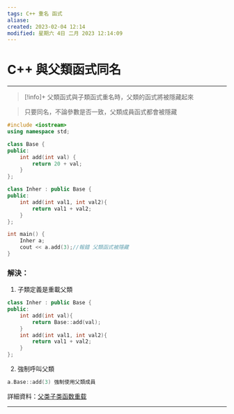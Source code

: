 ```yaml
---
tags: C++ 重名 函式
aliase: 
created: 2023-02-04 12:14
modified: 星期六 4日 二月 2023 12:14:09
---
```


# C++ 與父類函式同名
***
>[!info]+
>父類函式與子類函式重名時，父類的函式將被隱藏起來

>只要同名，不論參數是否一致，父類成員函式都會被隱藏
```cpp
#include <iostream>
using namespace std;

class Base {
public:
    int add(int val) {
        return 20 + val;
    }
};

class Inher : public Base {
public:
    int add(int val1, int val2){
        return val1 + val2;
    }
};

int main() {
    Inher a;
    cout << a.add(3);//報錯 父類函式被隱藏
}
```

### 解決：

1. 子類定義是重載父類
```cpp
class Inher : public Base {
public:
	int add(int val){
		return Base::add(val); 
	}
    int add(int val1, int val2){
        return val1 + val2;
    }
};
```

2. 強制呼叫父類
```cpp
a.Base::add(3) 強制使用父類成員
```

詳細資料：[父类子类函数重载](https://gaocegege.com/Blog/cpp/cppkeng)

***